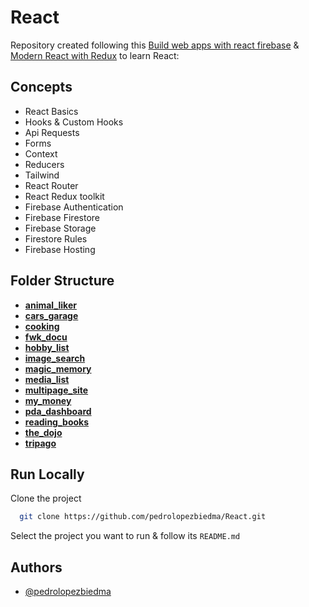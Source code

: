 # React

Repository created following this [Build web apps with react firebase](https://www.udemy.com/course/build-web-apps-with-react-firebase/) & [Modern React with Redux](https://www.udemy.com/course/react-redux/) to learn React:

## Concepts

- React Basics
- Hooks & Custom Hooks
- Api Requests
- Forms
- Context
- Reducers
- Tailwind
- React Router
- React Redux toolkit
- Firebase Authentication
- Firebase Firestore
- Firebase Storage
- Firestore Rules
- Firebase Hosting

## Folder Structure

- [**animal_liker**](animal_liker/README.md)
- [**cars_garage**](cars_garage/README.md)
- [**cooking**](cooking/README.md)
- [**fwk_docu**](fwk_docu/README.md)
- [**hobby_list**](hobby_list/README.md)
- [**image_search**](image_search/README.md)
- [**magic_memory**](magic_memory/README.md)
- [**media_list**](media_list/README.md)
- [**multipage_site**](multipage_site/README.md)
- [**my_money**](my_money/README.md)
- [**pda_dashboard**](pda_dashboard/README.md)
- [**reading_books**](reading_books/README.md)
- [**the_dojo**](the_dojo/README.md)
- [**tripago**](tripago/README.md)

## Run Locally

Clone the project

```bash
  git clone https://github.com/pedrolopezbiedma/React.git
```

Select the project you want to run & follow its `README.md`

## Authors

- [@pedrolopezbiedma](https://github.com/pedrolopezbiedma)

